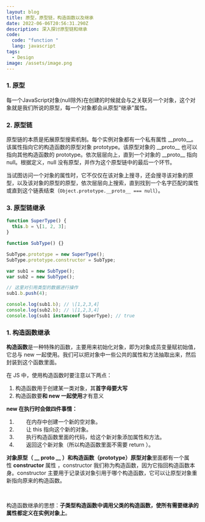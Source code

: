 ```yaml
---
layout: blog
title: 原型，原型链，构造函数以及继承
date: 2022-06-06T20:56:31.290Z
description: 深入探讨原型链和继承
code:
  code: "function "
  lang: javascript
tags:
  - Design
image: /assets/image.png
---
```

### 1. 原型

每一个JavaScript对象(null除外)在创建的时候就会与之关联另一个对象，这个对象就是我们所说的原型，每一个对象都会从原型"继承"属性。

### 2. 原型链

原型链的本质是拓展原型搜索机制。每个实例对象都有一个私有属性 \_\_proto\_\_。该属性指向它的构造函数的原型对象 prototype。该原型对象的 \_\_proto\_\_ 也可以指向其他构造函数的 prototype。依次层层向上，直到一个对象的 \_\_proto\_\_ 指向 null。根据定义，null 没有原型，并作为这个原型链中的最后一个环节。

当试图访问一个对象的属性时，它不仅仅在该对象上搜寻，还会搜寻该对象的原型，以及该对象的原型的原型，依次层层向上搜索，直到找到一个名字匹配的属性或直到这个链表结束（`Object.prototype.__proto__ === null`）。

### 3. 原型链继承

```js
function SuperType() {
  this.b = \[1, 2, 3];
}

function SubType() {}

SubType.prototype = new SuperType();
SubType.prototype.constructor = SubType;

var sub1 = new SubType();
var sub2 = new SubType();

// 这里对引用类型的数据进行操作
sub1.b.push(4);

console.log(sub1.b); // \[1,2,3,4]
console.log(sub2.b); // \[1,2,3,4]
console.log(sub1 instanceof SuperType); // true
```

### 1. 构造函数继承

**构造函数**是一种特殊的函数，主要用来初始化对象，即为对象成员变量赋初始值，它总与 new 一起使用。我们可以把对象中一些公共的属性和方法抽取出来，然后封装到这个函数里面。

在 JS 中，使用构造函数时要注意以下两点：

1. 构造函数用于创建某一类对象，其**首字母要大写**
2. 构造函数要**和 new 一起使用**才有意义

**new 在执行时会做四件事情：**

1.   在内存中创建一个新的空对象。
2.   让 this 指向这个新的对象。
3.   执行构造函数里面的代码，给这个新对象添加属性和方法。
4.   返回这个新对象（所以构造函数里面不需要 return ）。



**对象原型（ \_\_ proto \_\_ ）**和**构造函数（prototype）原型对象**里面都有一个属性 **constructor** 属性 ，constructor 我们称为构造函数，因为它指回构造函数本身。constructor 主要用于记录该对象引用于哪个构造函数，它可以让原型对象重新指向原来的构造函数。



[​](http://febook.hzfe.org/awesome-interview/book2/js-inherite#3-%E6%9E%84%E9%80%A0%E5%87%BD%E6%95%B0%E7%BB%A7%E6%89%BF "Direct link to heading")

构造函数继承的思想：**子类型构造函数中调用父类的构造函数，使所有需要继承的属性都定义在实例对象上**。